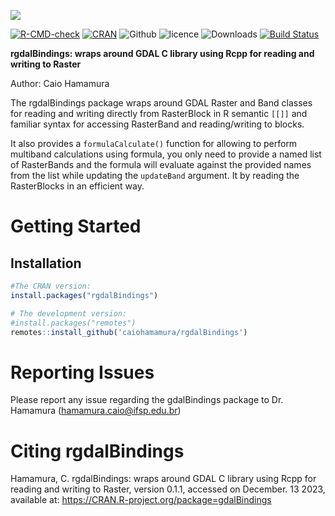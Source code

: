 ![](https://github.com/caiohamamaura/rgdalBindings/blob/master/readme/cover.png)<br/>

[![R-CMD-check](https://github.com/caiohamamaura/rgdalBindings/actions/workflows/r.yml/badge.svg?branch=master)](https://github.com/caiohamamaura/rgdalBindings/actions/workflows/r.yml)
[![CRAN](https://www.r-pkg.org/badges/version/rgdalBindings)](https://cran.r-project.org/package=rgdalBindings)
![Github](https://img.shields.io/badge/Github-0.1.12-green.svg)
![licence](https://img.shields.io/badge/Licence-GPL--3-blue.svg) 
![Downloads](https://cranlogs.r-pkg.org/badges/grand-total/rgdalBindings)
[![Build Status](https://travis-ci.com/caiohamamaura/rgdalBindings.svg?token=Jqizwyc6gBxNafNccTdU&branch=master)](https://travis-ci.com/caiohamamaura/rgdalBindings)

**rgdalBindings: wraps around GDAL C library using Rcpp for reading and writing to Raster**

Author: Caio Hamamura  

The rgdalBindings package wraps around GDAL Raster and Band classes for reading and writing
directly from RasterBlock in R semantic `[[]]` and familiar syntax
for accessing RasterBand and reading/writing to blocks.

It also provides a `formulaCalculate()` function for allowing to perform multiband calculations
using formula, you only need to provide a named list of RasterBands and the formula will evaluate
against the provided names from the list while updating the `updateBand` argument. It by reading
the RasterBlocks in an efficient way.

# Getting Started

## Installation
```r
#The CRAN version:
install.packages("rgdalBindings")

# The development version:
#install.packages("remotes")
remotes::install_github('caiohamamura/rgdalBindings')
```

# Reporting Issues 
Please report any issue regarding the gdalBindings package to Dr. Hamamura (hamamura.caio@ifsp.edu.br)

# Citing rgdalBindings
Hamamura, C. rgdalBindings: wraps around GDAL C library using Rcpp for reading and writing to Raster, version 0.1.1, accessed on December. 13 2023, available at: <https://CRAN.R-project.org/package=gdalBindings>


